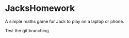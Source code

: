 # JacksHomework
A simple maths game for Jack to play on a laptop or phone. 

Test the git branching
